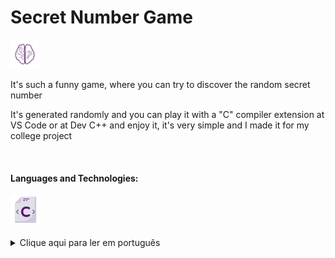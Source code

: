 <h1> Secret Number Game</h1>
<img src="icons8-riddle-400.png" width="46"/>
<p> It's such a funny game, where you can try to discover the random secret number</p>
<p> It's generated randomly and you can play it with a "C" compiler extension at VS Code or at Dev C++ and enjoy it, it's very simple and I made it for my college project</p>
<br>
  <h4> Languages and Technologies:</h4>
  <div>
    <img src="c-.png" width="48"/>
  </div>
  <br>
  <section>
  <details>
    <summary>Clique aqui para ler em português</summary>
    <p>Esse é um jogo divertido, no qual você precisa adivinhar um numero aleatorio secreto</p>
    <br>
    <p>Ele é gerado aleatóriamente e você pode jogar com uma extensão que compile C no VS Code ou no Dev C++ e se divertir, é muito simple e eu fiz esse jogo pra um trabalho da faculdade</p>    
    <h4>Linguagens e tecnologias utilizadas:</h4>
    <div>
        <img src="c-.png" width="38"/>
    </div>
  </details>
</section>
